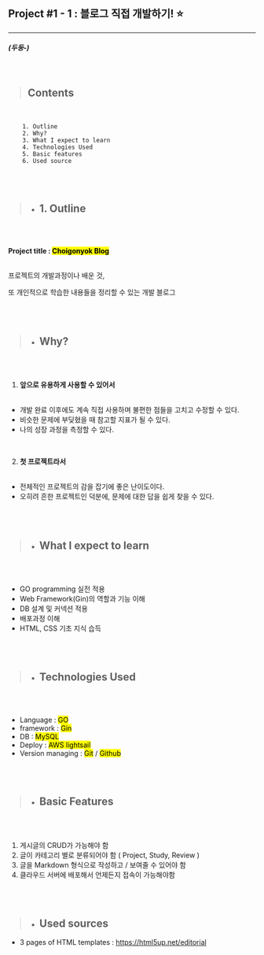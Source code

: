 <br>

## **Project #1 - 1 : 블로그 직접 개발하기! ⭐️** 

---
##### **(두둥-)**
<br>

>## **Contents**
>
<br>

        1. Outline
        2. Why?
        3. What I expect to learn
        4. Technologies Used
        5. Basic features
        6. Used source


<br><br>

>* ## 1. Outline
<br><br>

**Project title : 
<mark>Choigonyok Blog**</mark>
<br><br>

프로젝트의 개발과정이나 배운 것, 

또 개인적으로 
학습한 내용들을 정리할 수 있는 개발 블로그


<br><br>


>* ## Why?
<br><br>

1. **앞으로 유용하게 사용할 수 있어서**
<br><br>
* 개발 완료 이후에도 계속 직접 사용하며 불편한 점들을 고치고 수정할 수 있다.
* 비슷한 문제에 부딪혔을 때 참고할 지표가 될 수 있다.
* 나의 성장 과정을 측정할 수 있다.

<br>

2. **첫 프로젝트라서**
<br><br>
* 전체적인 프로젝트의 감을 잡기에 좋은 난이도이다.
* 오히려 흔한 프로젝트인 덕분에, 문제에 대한 답을 쉽게 찾을 수 있다.


<br><br>


>* ## What I expect to learn
<br><br>

* GO programming 실전 적용
* Web Framework(Gin)의 역할과 기능 이해
* DB 설계 및 커넥션 적용
* 배포과정 이해
* HTML, CSS 기초 지식 습득


<br><br>


>* ## Technologies Used
<br><br>

* Language : <mark>GO</mark>
* framework : <mark>Gin</mark>
* DB : <mark>MySQL</mark>
* Deploy : <mark>AWS lightsail</mark>
* Version managing : <mark>Git</mark> / <mark>Github</mark>


<br><br>


>* ## Basic Features
<br><br>

1. 게시글의 CRUD가 가능해야 함
2. 글이 카테고리 별로 분류되어야 함 ( Project, Study, Review )
3. 글을 Markdown 형식으로 작성하고 / 보여줄 수 있어야 함
4. 클라우드 서버에 배포해서 언제든지 접속이 가능해야함


<br><br>


>* ## Used sources
* 3 pages of HTML templates : https://html5up.net/editorial


<br><br>

